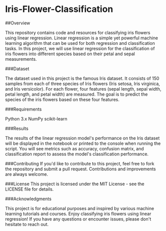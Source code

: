 # Iris-Flower-Classification

##Overview

This repository contains code and resources for classifying iris flowers using linear regression. Linear regression is a simple yet powerful machine learning algorithm that can be used for both regression and classification tasks. In this project, we will use linear regression for the classification of iris flowers into different species based on their petal and sepal measurements.

###Dataset

The dataset used in this project is the famous Iris dataset. It consists of 150 samples from each of three species of Iris flowers (Iris setosa, Iris virginica, and Iris versicolor). For each flower, four features (sepal length, sepal width, petal length, and petal width) are measured. The goal is to predict the species of the iris flowers based on these four features.

###Requirements

Python 3.x
NumPy
scikit-learn

###Results

The results of the linear regression model's performance on the Iris dataset will be displayed in the notebook or printed to the console when running the script. You will see metrics such as accuracy, confusion matrix, and classification report to assess the model's classification performance.

###Contributing
If you'd like to contribute to this project, feel free to fork the repository and submit a pull request. Contributions and improvements are always welcome.

###License
This project is licensed under the MIT License - see the LICENSE file for details.

###Acknowledgments

This project is for educational purposes and inspired by various machine learning tutorials and courses.
Enjoy classifying iris flowers using linear regression! If you have any questions or encounter issues, please don't hesitate to reach out.





